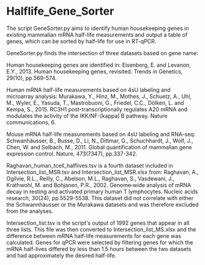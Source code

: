 # Halflife_Gene_Sorter

The script GeneSorter.py aims to identify human housekeeping genes in existing mammalian mRNA half-life measurements and
output a table of genes, which can be sorted by half-life for use in RT-qPCR.

GeneSorter.py finds the intersection of three datasets based on gene name:
  
  Human housekeeping genes are identified in:
    Eisenberg, E. and Levanon, E.Y., 2013. Human housekeeping genes, revisited. Trends in Genetics, 29(10), pp.569-574.
  
  Human mRNA half-life measurements based on 4sU labeling and microarray analysis:
    Murakawa, Y., Hinz, M., Mothes, J., Schuetz, A., Uhl, M., Wyler, E., Yasuda, T., Mastrobuoni, G., Friedel, C.C., Dölken,
    L. and Kempa, S., 2015. RC3H1 post-transcriptionally regulates A20 mRNA and modulates the activity of the IKK/NF-[kappa]
    B pathway. Nature communications, 6.
    
  Mouse mRNA half-life measurements based on 4sU labeling and RNA-seq:
    Schwanhäusser, B., Busse, D., Li, N., Dittmar, G., Schuchhardt, J., Wolf, J., Chen, W. and Selbach, M., 2011. Global
    quantification of mammalian gene expression control. Nature, 473(7347), pp.337-342.
    
Raghavan_human_tcell_halflives.tsv is a fourth dataset included in Intersection_list_MSR.tsv and Intersection_list_MSR.xlsx from:
  Raghavan, A., Ogilvie, R.L., Reilly, C., Abelson, M.L., Raghavan, S., Vasdewani, J., Krathwohl, M. and Bohjanen, P.R., 2002. Genome‐wide
  analysis of mRNA decay in resting and activated primary human T lymphocytes. Nucleic acids research, 30(24), pp.5529-5538.
This dataset did not correlate with either the Schwannhäusser or the Murakawa datasets and was therefore excluded from the analyses.

Intersection_list.tsv is the script's output of 1992 genes that appear in all three lists. This file was then converted to
Intersection_list_MS.xlsx and the difference between mRNA half-life measurements for each gene was calculated. Genes for qPCR were
selected by filtering genes for which the mRNA half-lives differed by less than 1.5 hours between the two datasets and had approximately
the desired half-life.
